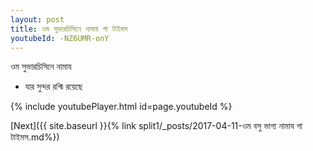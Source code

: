 ```yaml
---
layout: post
title: ওম সুভারচিসিনে নামায গা টাইমস
youtubeId: -NZ6UMR-onY
---
```

 
 
 ওম সুভারচিসিনে নামায  
 
 -  যার সুন্দর রশ্মি রয়েছে 
 
  
 
  
 
 
 
 
 
 


{% include youtubePlayer.html id=page.youtubeId %}
 
[Next]({{ site.baseurl }}{% link  split1/_posts/2017-04-11-ওম বসু ভাগ্য নামায গা টাইমস.md%})
 
